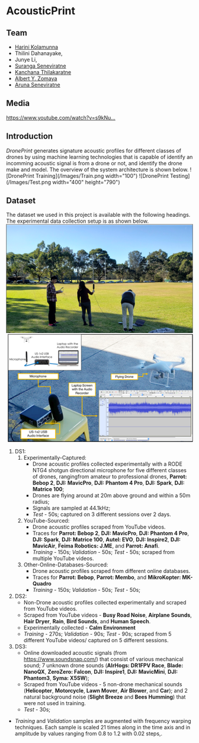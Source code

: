 # AcousticPrint


## Team
* [Harini Kolamunna](https://dblp.org/pers/k/Kolamunna:Harini.html) 
* Thilini Dahanayake, 
* Junye Li, 
* [Suranga Seneviratne](https://www.sydney.edu.au/engineering/about/our-people/academic-staff/suranga-seneviratne.html)
* [Kanchana Thilakaratne](https://www.sydney.edu.au/engineering/about/our-people/academic-staff/kanchana-thilakarathna.html)
* [Albert Y. Zomaya](https://www.sydney.edu.au/engineering/about/our-people/academic-staff/albert-zomaya.html) 
* [Aruna Seneviratne](https://www.engineering.unsw.edu.au/electrical-engineering/professor-aruna-seneviratne) 


## Media
https://www.youtube.com/watch?v=s9kNu…


## Introduction
*DronePrint* generates signature acoustic profiles for different classes of drones by using machine learning technologies that is capable of identify an incomming acoustic signal is from a drone or not, and identify the drone make and model. The overview of the system architecture is shown below.
![DronePrint Training](/Images/Train.png width="100")
![DronePrint Testing](/Images/Test.png width="400" height="790")

## Dataset
The dataset we used in this project is available with the following headings. The experimental data collection setup is as shown below.
![Data collection in the field](/Images/Picture1.png)
![Experimental setup](/Images/Picture2.png)

1. DS1:
   1. Experimentally-Captured:
      * Drone acoustic profiles collected experimentally with a RODE NTG4 shotgun directional microphone for five different classes of drones, rangingfrom amateur to professional drones, **Parrot: Bebop 2**, **DJI: MavicPro**, **DJI: Phantom 4 Pro**, **DJI: Spark**, **DJI: Matrice 100**; 
      * Drones are flying around at 20m above ground and within a 50m radius;
      * Signals are sampled at 44.1kHz;
      * *Test* - 50s; captured on 3 different sessions over 2 days.
   1. YouTube-Sourced: 
      * Drone acoustic profiles scraped from YouTube videos.
      * Traces for **Parrot: Bebop 2**, **DJI: MavicPro**, **DJI: Phantom 4 Pro**, **DJI: Spark**, **DJI: Matrice 100**, **Autel: EVO**, **DJI: Inspire2**, **DJI: MavicAir**, **Feima Robotics: J.ME**, and **Parrot: Anafi**. 
      * *Training* - 150s; *Validation* - 50s; *Test* - 50s; scraped from multiple YouTube videos.
   1. Other-Online-Databases-Sourced: 
      * Drone acoustic profiles scraped from different online databases.
      * Traces for **Parrot: Bebop**, **Parrot: Membo**, and **MikroKopter: MK-Quadro**
      * *Training* - 150s; *Validation* - 50s; *Test* - 50s; 
1. DS2: 
    * Non-Drone acoustic profiles collected experimentally and scraped from YouTube videos.
    * Scraped from YouTube videos - **Busy Road Noise**, **Airplane Sounds**, **Hair Dryer**, **Rain**, **Bird Sounds**, and **Human Speech**.
    * Experimentally collected - **Calm Environment** 
    * *Training* - 270s; *Validation* - 90s; *Test* - 90s; scraped from 5 different YouTube videos/ captured on 5 different sessions.
1. DS3: 
    * Online downloaded acoustic signals (from https://www.soundsnap.com/) that consist of various mechanical sound; 7 unknown drone sounds (**AIrHogs: DR1FPV Race**, **Blade: NanoQX**, **ZeroZero: Falcon**, **DJI: Inspire1**, **DJI: MavicMini**, **DJI: Phantom3**, **Syma: X5SW**); 
    * Scraped from YouTube videos - 5 non-drone mechanical sounds (**Helicopter**, **Motorcycle**, **Lawn Mover**, **Air Blower**, and **Car**); and 2 natural background noise (**Slight Breeze** and **Bees Humming**) that were not used in training.
    * *Test* - 30s; 
    


* *Training* and *Validation* samples are augmented with frequency warping techniques. Each sample is scaled 21 times along in the time axis and in amplitude by  values ranging from 0.8 to 1.2 with 0.02 steps,.
